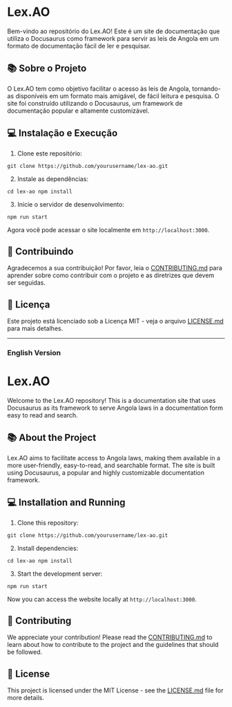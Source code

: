 # Lex.AO

Bem-vindo ao repositório do Lex.AO! Este é um site de documentação que utiliza o Docusaurus como framework para servir as leis de Angola em um formato de documentação fácil de ler e pesquisar.

## 📚 Sobre o Projeto

O Lex.AO tem como objetivo facilitar o acesso às leis de Angola, tornando-as disponíveis em um formato mais amigável, de fácil leitura e pesquisa. O site foi construído utilizando o Docusaurus, um framework de documentação popular e altamente customizável.

## 💻 Instalação e Execução

1.  Clone este repositório:


`git clone https://github.com/yourusername/lex-ao.git`

2.  Instale as dependências:

`cd lex-ao npm install`

3.  Inicie o servidor de desenvolvimento:

`npm run start`

Agora você pode acessar o site localmente em `http://localhost:3000`.

## 🤝 Contribuindo

Agradecemos a sua contribuição! Por favor, leia o [CONTRIBUTING.md](https://chat.openai.com/CONTRIBUTING.md) para aprender sobre como contribuir com o projeto e as diretrizes que devem ser seguidas.

## 📜 Licença

Este projeto está licenciado sob a Licença MIT - veja o arquivo [LICENSE.md](https://chat.openai.com/LICENSE.md) para mais detalhes.

---
### English Version

# Lex.AO

Welcome to the Lex.AO repository! This is a documentation site that uses Docusaurus as its framework to serve Angola laws in a documentation form easy to read and search.

## 📚 About the Project

Lex.AO aims to facilitate access to Angola laws, making them available in a more user-friendly, easy-to-read, and searchable format. The site is built using Docusaurus, a popular and highly customizable documentation framework.

## 💻 Installation and Running

1.  Clone this repository:

`git clone https://github.com/yourusername/lex-ao.git`

2.  Install dependencies:

`cd lex-ao npm install`

3.  Start the development server:

`npm run start`

Now you can access the website locally at `http://localhost:3000`.

## 🤝 Contributing

We appreciate your contribution! Please read the [CONTRIBUTING.md](https://chat.openai.com/CONTRIBUTING.md) to learn about how to contribute to the project and the guidelines that should be followed.

## 📜 License

This project is licensed under the MIT License - see the [LICENSE.md](https://chat.openai.com/LICENSE.md) file for more details.
